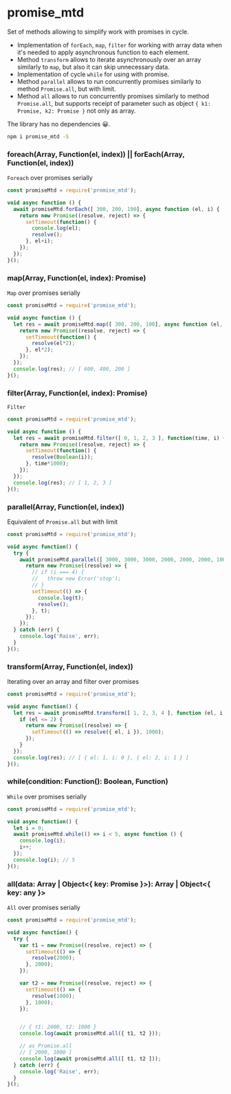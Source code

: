 # promise_mtd
Set of methods allowing to simplify work with promises in cycle.

* Implementation of ```forEach```, ```map```, ```filter``` for working with array data when it's needed to apply asynchronous function to each element.
* Method ```transform``` allows to iterate asynchronously over an array similarly to ```map```, but also it can skip unnecessary data.
* Implementation of cycle  ```while``` for using with promise.
* Method ```parallel``` allows to run concurrently promises similarly to method ```Promise.all```, but with limit.
* Method ```all``` allows to run concurrently promises similarly to method ```Promise.all```, but supports receipt of parameter such as object ```{ k1: Promise, k2: Promise }``` not only as array.

The library has no dependencies 😀.


```sh
npm i promise_mtd -S
```

### foreach(Array<any>, Function(el, index)) || forEach(Array<any>, Function(el, index))
```Foreach``` over promises serially
```js
const promiseMtd = require('promise_mtd');

void async function () {
  await promiseMtd.forEach([ 300, 200, 100], async function (el, i) {
    return new Promise((resolve, reject) => {
      setTimeout(function() {
        console.log(el);
        resolve();
      }, el+i);
    });
  });
}();
```


### map(Array<any>, Function(el, index): Promise<any>)
```Map``` over promises serially
```js
const promiseMtd = require('promise_mtd');

void async function () {
  let res = await promiseMtd.map([ 300, 200, 100], async function (el, i) {
    return new Promise((resolve, reject) => {
      setTimeout(function() {
        resolve(el*2);
      }, el*2);
    });
  });
  console.log(res); // [ 600, 400, 200 ]
}();
```


### filter(Array<any>, Function(el, index): Promise<Boolean>)
```Filter```
```js
const promiseMtd = require('promise_mtd');

void async function () {
  let res = await promiseMtd.filter([ 0, 1, 2, 3 ], function(time, i) {
    return new Promise((resolve, reject) => {
      setTimeout(function() {
        resolve(Boolean(i));
      }, time*1000);
    });
  });
  console.log(res); // [ 1, 2, 3 ]
}();
```

### parallel(Array<any>, Function(el, index))
Equivalent of ```Promise.all``` but with limit
```js
const promiseMtd = require('promise_mtd');

void async function() {
  try {
    await promiseMtd.parallel([ 3000, 3000, 3000, 2000, 2000, 2000, 1000], 3, async function(t, i) {
      return new Promise((resolve) => {
        // if (i === 4) {
        //   throw new Error('stop');
        // }
        setTimeout(() => {
          console.log(t);
          resolve();
        }, t);
      });
    });
  } catch (err) {
    console.log('Raise', err);
  }
}();
```



### transform(Array<any>, Function(el, index))
Iterating over an array and filter over promises
```js
const promiseMtd = require('promise_mtd');

void async function() {
  let res = await promiseMtd.transform([ 1, 2, 3, 4 ], function (el, i) {
    if (el <= 2) {
      return new Promise((resolve) => {
        setTimeout(() => resolve({ el, i }), 1000);
      });
    }
  });
  console.log(res); // [ { el: 1, i: 0 }, { el: 2, i: 1 } ]
}();
```



### while(condition: Function(): Boolean, Function)
```While``` over promises serially
```js
const promiseMtd = require('promise_mtd');

void async function() {
  let i = 0;
  await promiseMtd.while(() => i < 5, async function () {
    console.log(i);
    i++;
  });
  console.log(i); // 5
}();
```


### all(data: Array<Promise> | Object<{ key: Promise }>): Array<any> | Object<{ key: any }>
```All``` over promises serially
```js
const promiseMtd = require('promise_mtd');

void async function() {
  try {
    var t1 = new Promise((resolve, reject) => {
      setTimeout(() => {
        resolve(2000);
      }, 2000);
    });

    var t2 = new Promise((resolve, reject) => {
      setTimeout(() => {
        resolve(1000);
      }, 1000);
    });


    // { t1: 2000, t2: 1000 }
    console.log(await promiseMtd.all({ t1, t2 }));

    // as Promise.all
    // [ 2000, 1000 ]
    console.log(await promiseMtd.all([ t1, t2 ]));
  } catch (err) {
    console.log('Raise', err);
  }
}();
```